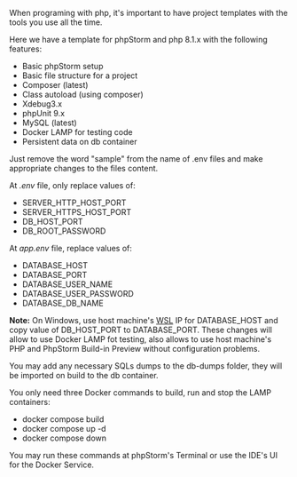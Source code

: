 When programing with php, it's important to have project templates with the tools you use all the time.

Here we have a template for phpStorm and php 8.1.x with the following features:

- Basic phpStorm setup
- Basic file structure for a project
- Composer (latest)
- Class autoload (using composer)
- Xdebug3.x
- phpUnit 9.x
- MySQL (latest)
- Docker LAMP for testing code
- Persistent data on db container

Just remove the word "sample" from the name of .env files and make appropriate changes to the files content.

At *.env* file, only replace values of:

- SERVER_HTTP_HOST_PORT
- SERVER_HTTPS_HOST_PORT
- DB_HOST_PORT
- DB_ROOT_PASSWORD

At *app.env* file, replace values of:

- DATABASE_HOST
- DATABASE_PORT
- DATABASE_USER_NAME
- DATABASE_USER_PASSWORD
- DATABASE_DB_NAME

**Note:** On Windows, use host machine's [WSL](https://learn.microsoft.com/en-us/windows/wsl/about) IP for DATABASE_HOST
and copy value of DB_HOST_PORT to DATABASE_PORT. These changes will allow to use Docker LAMP fot testing, also allows to
use
host machine's PHP and PhpStorm Build-in Preview without configuration problems.

You may add any necessary SQLs dumps to the db-dumps folder, they will be imported on build to the db container.

You only need three Docker commands to build, run and stop the LAMP containers:

- docker compose build
- docker compose up -d
- docker compose down

You may run these commands at phpStorm's Terminal or use the IDE's UI for the Docker Service.